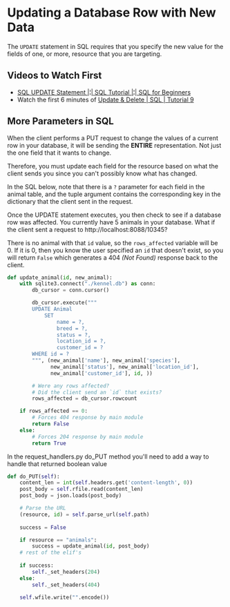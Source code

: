 # Updating a Database Row with New Data

The `UPDATE` statement in SQL requires that you specify the new value for the fields of one, or more, resource that you are targeting.

## Videos to Watch First

* [SQL UPDATE Statement |¦| SQL Tutorial |¦| SQL for Beginners](https://www.youtube.com/watch?v=cd-hSl7_pGQ)
* Watch the first 6 minutes of [Update & Delete | SQL | Tutorial 9](https://www.youtube.com/watch?v=rT7BhXLfhds)

## More Parameters in SQL

When the client performs a PUT request to change the values of a current row in your database, it will be sending the **ENTIRE** representation. Not just the one field that it wants to change.

Therefore, you must update each field for the resource based on what the client sends you since you can't possibly know what has changed.

In the SQL below, note that there is a `?` parameter for each field in the animal table, and the tuple argument contains the corresponding key in the dictionary that the client sent in the request.

Once the UPDATE statement executes, you then check to see if a database row was affected. You currently have 5 animals in your database. What if the client sent a request to http://localhost:8088/10345?

There is no animal with that `id` value, so the `rows_affected` variable will be 0. If it is 0, then you know the user specified an `id` that doesn't exist, so you will return `False` which generates a 404 _(Not Found)_ response back to the client.

```py
def update_animal(id, new_animal):
    with sqlite3.connect("./kennel.db") as conn:
        db_cursor = conn.cursor()

        db_cursor.execute("""
        UPDATE Animal
            SET
                name = ?,
                breed = ?,
                status = ?,
                location_id = ?,
                customer_id = ?
        WHERE id = ?
        """, (new_animal['name'], new_animal['species'],
              new_animal['status'], new_animal['location_id'],
              new_animal['customer_id'], id, ))

        # Were any rows affected?
        # Did the client send an `id` that exists?
        rows_affected = db_cursor.rowcount

    if rows_affected == 0:
        # Forces 404 response by main module
        return False
    else:
        # Forces 204 response by main module
        return True
```

In the request_handlers.py do_PUT method you'll need to add a way to handle that returned boolean value

```py
def do_PUT(self):
    content_len = int(self.headers.get('content-length', 0))
    post_body = self.rfile.read(content_len)
    post_body = json.loads(post_body)

    # Parse the URL
    (resource, id) = self.parse_url(self.path)
   
    success = False

    if resource == "animals":
        success = update_animal(id, post_body)
    # rest of the elif's
    
    if success:
        self._set_headers(204)
    else:
        self._set_headers(404)

    self.wfile.write("".encode())
 ```

